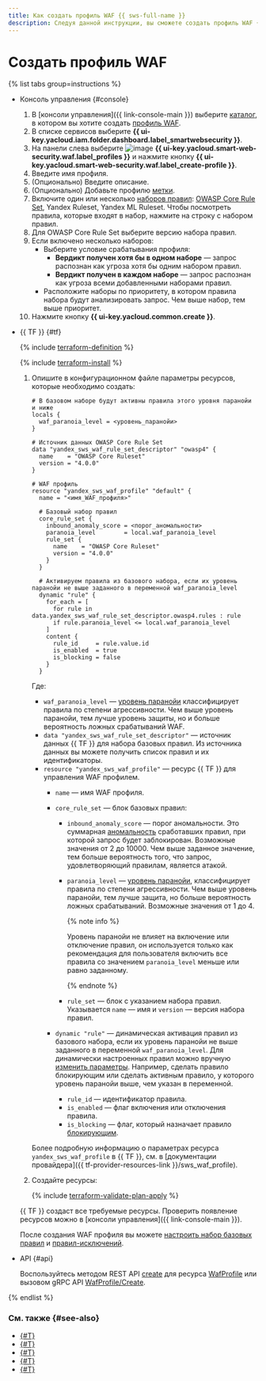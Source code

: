 ```yaml
---
title: Как создать профиль WAF {{ sws-full-name }}
description: Следуя данной инструкции, вы сможете создать профиль WAF {{ sws-full-name }}.
---
```


# Создать профиль WAF

{% list tabs group=instructions %}

- Консоль управления {#console}

  1. В [консоли управления]({{ link-console-main }}) выберите [каталог](../../resource-manager/concepts/resources-hierarchy.md#folder), в котором вы хотите создать [профиль WAF](../concepts/waf.md).
  1. В списке сервисов выберите **{{ ui-key.yacloud.iam.folder.dashboard.label_smartwebsecurity }}**.
  1. На панели слева выберите ![image](../../_assets/smartwebsecurity/waf.svg) **{{ ui-key.yacloud.smart-web-security.waf.label_profiles }}** и нажмите кнопку **{{ ui-key.yacloud.smart-web-security.waf.label_create-profile }}**.
  1. Введите имя профиля.
  1. (Опционально) Введите описание.
  1. (Опционально) Добавьте профилю [метки](../../resource-manager/concepts/labels.md).
  1. Включите один или несколько [наборов правил](../concepts/waf.md#rules-set): [OWASP Core Rule Set](https://coreruleset.org/), Yandex Ruleset, Yandex ML Ruleset. Чтобы посмотреть правила, которые входят в набор, нажмите на строку с набором правил.
  1. Для OWASP Core Rule Set выберите версию набора правил.
  1. Если включено несколько наборов:
     * Выберите условие срабатывания профиля:
       * **Вердикт получен хотя бы в одном наборе** — запрос распознан как угроза хотя бы одним набором правил.
       * **Вердикт получен в каждом наборе** — запрос распознан как угроза всеми добавленными наборами правил.
     * Расположите наборы по приоритету, в котором правила набора будут анализировать запрос. Чем выше набор, тем выше приоритет.
  1. Нажмите кнопку **{{ ui-key.yacloud.common.create }}**.

- {{ TF }} {#tf}

  {% include [terraform-definition](../../_tutorials/_tutorials_includes/terraform-definition.md) %}

  {% include [terraform-install](../../_includes/terraform-install.md) %}

  1. Опишите в конфигурационном файле параметры ресурсов, которые необходимо создать:

      ```hcl
      # В базовом наборе будут активны правила этого уровня паранойи и ниже
      locals {
        waf_paranoia_level = <уровень_паранойи>
      }

      # Источник данных OWASP Core Rule Set
      data "yandex_sws_waf_rule_set_descriptor" "owasp4" {
        name    = "OWASP Core Ruleset"
        version = "4.0.0"
      }

      # WAF профиль
      resource "yandex_sws_waf_profile" "default" {
        name = "<имя_WAF_профиля>"

        # Базовый набор правил
        core_rule_set {
          inbound_anomaly_score = <порог_аномальности>
          paranoia_level        = local.waf_paranoia_level
          rule_set {
            name    = "OWASP Core Ruleset"
            version = "4.0.0"
          }
        }

        # Активируем правила из базового набора, если их уровень паранойи не выше заданного в переменной waf_paranoia_level
        dynamic "rule" {
          for_each = [
            for rule in data.yandex_sws_waf_rule_set_descriptor.owasp4.rules : rule
            if rule.paranoia_level <= local.waf_paranoia_level
          ]
          content {
            rule_id     = rule.value.id
            is_enabled  = true
            is_blocking = false
          }
        }
      ```

      Где:
      * `waf_paranoia_level` — [уровень паранойи](../concepts/waf.md#paranoia) классифицирует правила по степени агрессивности. Чем выше уровень паранойи, тем лучше уровень защиты, но и больше вероятность ложных срабатываний WAF.
      * `data "yandex_sws_waf_rule_set_descriptor"` — источник данных {{ TF }} для набора базовых правил. Из источника данных вы можете получить список правил и их идентификаторы.
      * `resource "yandex_sws_waf_profile"` — ресурс {{ TF }} для управления WAF профилем.
         * `name` — имя WAF профиля.
         * `core_rule_set` — блок базовых правил:
            * `inbound_anomaly_score` — порог аномальности. Это суммарная [аномальность](../concepts/waf.md#anomaly) сработавших правил, при которой запрос будет заблокирован. Возможные значения от 2 до 10000. Чем выше заданное значение, тем больше вероятность того, что запрос, удовлетворяющий правилам, является атакой.
            * `paranoia_level` — [уровень паранойи](../concepts/waf.md#paranoia), классифицирует правила по степени агрессивности. Чем выше уровень паранойи, тем лучше защита, но больше вероятность ложных срабатываний. Возможные значения от 1 до 4.

              {% note info %}

              Уровень паранойи не влияет на включение или отключение правил, он используется только как рекомендация для пользователя включить все правила со значением `paranoia_level` меньше или равно заданному.

              {% endnote %}

            * `rule_set` — блок с указанием набора правил. Указывается `name` — имя и `version` — версия набора правил.

         * `dynamic "rule"` — динамическая активация правил из базового набора, если их уровень паранойи не выше заданного в переменной `waf_paranoia_level`. Для динамически настроенных правил можно вручную [изменить параметры](configure-set-rules.md). Например, сделать правило блокирующим или сделать активным правило, у которого уровень паранойи выше, чем указан в переменной.
            * `rule_id` — идентификатор правила.
            * `is_enabled` — флаг включения или отключения правила.
            * `is_blocking` — флаг, который назначает правило [блокирующим](../concepts/waf.md#anomaly).

      Более подробную информацию о параметрах ресурса `yandex_sws_waf_profile` в {{ TF }}, см. в [документации провайдера]({{ tf-provider-resources-link }}/sws_waf_profile).

  1. Создайте ресурсы:

       {% include [terraform-validate-plan-apply](../../_tutorials/_tutorials_includes/terraform-validate-plan-apply.md) %}

  {{ TF }} создаст все требуемые ресурсы. Проверить появление ресурсов можно в [консоли управления]({{ link-console-main }}).

  После создания WAF профиля вы можете [настроить набор базовых правил](configure-set-rules.md) и [правил-исключений](exclusion-rule-add).

- API {#api}

  Воспользуйтесь методом REST API [create](../waf/api-ref/WafProfile/create.md) для ресурса [WafProfile](../waf/api-ref/WafProfile/) или вызовом gRPC API [WafProfile/Create](../waf/api-ref/grpc/WafProfile/create.md).

{% endlist %}

### См. также {#see-also}

* [{#T}](configure-set-rules.md)
* [{#T}](rule-add.md)
* [{#T}](profile-update.md)
* [{#T}](../tutorials/sws-basic-protection.md)
* [{#T}](waf-profile-delete.md)

